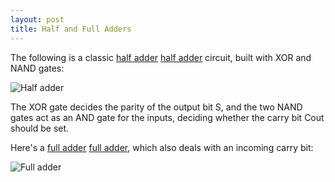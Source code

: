 ```yaml
---
layout: post
title: Half and Full Adders
---
```


The following is a classic [half adder] [half adder] circuit, built with XOR
and NAND gates:

![Half adder](/circuits/images/half_adder.png)

The XOR gate decides the parity of the output bit S, and the two NAND gates act
as an AND gate for the inputs, deciding whether the carry bit Cout should be
set.

Here's a [full adder] [full adder], which also deals with an incoming carry
bit:

![Full adder](/circuits/images/full_adder.png)

[half adder]: http://en.wikipedia.org/wiki/Adder_(electronics)#Half_adder
[full adder]: http://en.wikipedia.org/wiki/Adder_(electronics)#Full_adder
